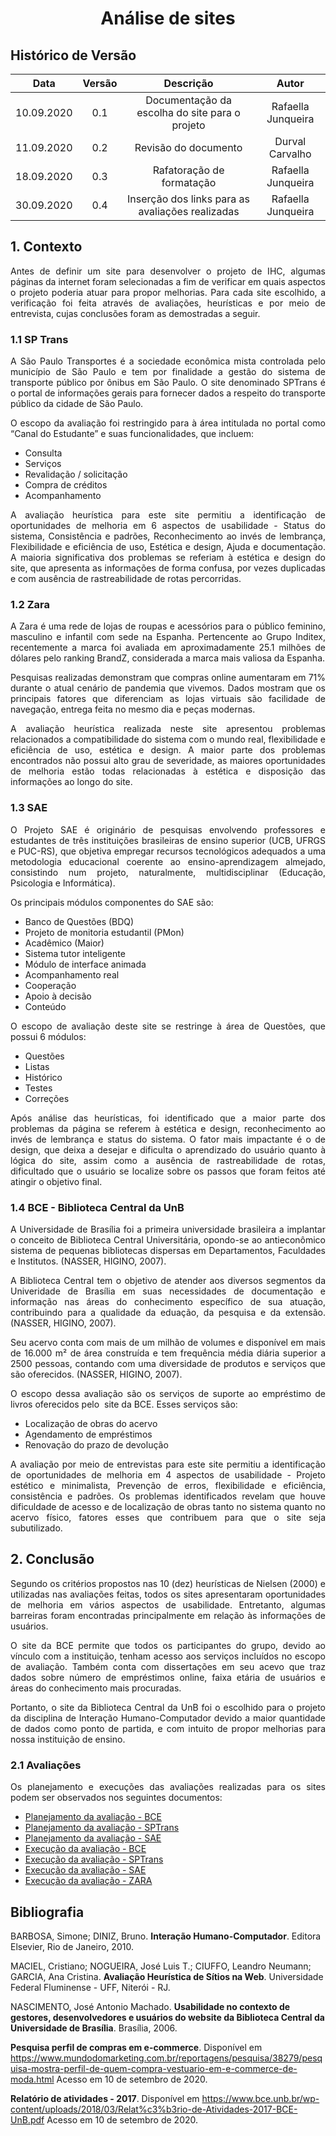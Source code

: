 # <center>Análise de sites

## Histórico de Versão
| Data       | Versão | Descrição            | Autor             |
|:----------:|:------:|:--------------------:|:-----------------:|
| 10.09.2020 | 0.1 | Documentação da escolha do site para o projeto | Rafaella Junqueira |
| 11.09.2020 | 0.2 | Revisão do documento | Durval Carvalho |
| 18.09.2020 | 0.3 | Rafatoração de formatação | Rafaella Junqueira |
| 30.09.2020 | 0.4 | Inserção dos links para as avaliações realizadas | Rafaella Junqueira |

<div align="justify">

## 1. Contexto
Antes de definir um site para desenvolver o projeto de IHC, algumas páginas da internet foram selecionadas a fim de verificar em quais aspectos o projeto poderia atuar para propor melhorias. Para cada site escolhido, a verificação foi feita através de avaliações, heurísticas e por meio de entrevista, cujas conclusões foram as demostradas a seguir.

### 1.1 SP Trans
A São Paulo Transportes é a sociedade econômica mista controlada pelo município de São Paulo e tem por finalidade ​a gestão do sistema de transporte público por ônibus em São Paulo. O site denominado SPTrans é o portal de informações gerais para fornecer dados a respeito do transporte público da cidade de São Paulo.

O escopo da avaliação foi restringido para à área intitulada no portal como “Canal do Estudante” e suas funcionalidades, que incluem:
- Consulta 
- Serviços
- Revalidação / solicitação
- Compra de créditos
- Acompanhamento

A avaliação heurística para este site permitiu a identificação de oportunidades de melhoria em  6 aspectos de usabilidade - Status do sistema, Consistência e padrões, Reconhecimento ao invés de lembrança, Flexibilidade e eficiência de uso, Estética e design, Ajuda e documentação. A maioria significativa dos problemas se referiam à estética e design do site, que apresenta as informações de forma confusa, por vezes duplicadas e com ausência de rastreabilidade de rotas percorridas.

### 1.2 Zara
A Zara é uma rede de lojas de roupas e acessórios para o público feminino, masculino e infantil com sede na Espanha. Pertencente ao Grupo Inditex, recentemente a marca foi avaliada em aproximadamente 25.1 milhões de dólares pelo ranking BrandZ, considerada a marca mais valiosa da Espanha. 

Pesquisas realizadas demonstram que compras online aumentaram em 71% durante o atual cenário de pandemia que vivemos. Dados mostram que os principais fatores que diferenciam as lojas virtuais são facilidade de navegação, entrega feita no mesmo dia e peças modernas.

A avaliação heurística realizada neste site apresentou problemas relacionados a compatibilidade do sistema com o mundo real, flexibilidade e eficiência de uso, estética e design. A maior parte dos problemas encontrados não possui alto grau de severidade, as maiores oportunidades de melhoria estão todas relacionadas à estética e disposição das informações ao longo do site. 

### 1.3 SAE
O Projeto SAE é originário de pesquisas envolvendo professores e estudantes de três instituições brasileiras
de ensino superior (UCB, UFRGS e PUC-RS), que objetiva empregar recursos tecnológicos adequados a
uma metodologia educacional coerente ao ensino-aprendizagem almejado, consistindo num projeto,
naturalmente, multidisciplinar (Educação, Psicologia e Informática).

Os principais módulos componentes do SAE são:
- Banco de Questões (BDQ)
- Projeto de monitoria estudantil (PMon)
- Acadêmico (Maior)
- Sistema tutor inteligente
- Módulo de interface animada
- Acompanhamento real
- Cooperação
- Apoio à decisão
- Conteúdo

O escopo de avaliação deste site se restringe à área de Questões, que possui 6 módulos:
- Questões
- Listas
- Histórico
- Testes
- Correções

Após análise das heurísticas, foi identificado que a maior parte dos problemas da página se referem à estética e design, reconhecimento ao invés de lembrança e status do sistema. O fator mais impactante é o de design, que deixa a desejar e dificulta o aprendizado do usuário quanto à lógica do site, assim como a ausência de rastreabilidade de rotas, dificultado que o usuário se localize sobre os passos que foram feitos até atingir o objetivo final.

### 1.4 BCE - Biblioteca Central da UnB
A Universidade de Brasília foi a primeira universidade brasileira a implantar o conceito de Biblioteca Central Universitária, opondo-se ao antieconômico sistema de pequenas bibliotecas dispersas em Departamentos, Faculdades e Institutos. (NASSER, HIGINO, 2007).

A Biblioteca Central tem o objetivo de atender aos diversos segmentos da Univeridade de Brasília em suas necessidades de documentação e informação nas áreas do conhecimento específico de sua atuação, contribuindo para a qualidade da eduação, da pesquisa e da extensão. (NASSER, HIGINO, 2007).

Seu acervo conta com mais de um milhão de volumes e disponível em mais de 16.000 m² de área construída e tem frequência média diária superior a 2500 pessoas, contando com uma diversidade de produtos e serviços que são oferecidos. (NASSER, HIGINO, 2007).

O escopo dessa avaliação são os serviços de suporte ao empréstimo de livros oferecidos pelo ​ site da BCE​. Esses serviços são:
- Localização de obras do acervo
- Agendamento de empréstimos
- Renovação do prazo de devolução

A avaliação por meio de entrevistas para este site permitiu a identificação de oportunidades de melhoria em 4 aspectos de usabilidade - Projeto estético e minimalista, Prevenção de erros, flexibilidade e eficiência, consistência e padrões. Os problemas identificados revelam que houve dificuldade de acesso e de localização de obras​ tanto no sistema quanto no acervo físico, fatores esses que contribuem para que o site seja subutilizado. 

## 2. Conclusão
Segundo os critérios propostos nas 10 (dez) heurísticas de Nielsen (2000) e utilizadas nas avaliações feitas, todos os sites apresentaram oportunidades de melhoria em vários aspectos de usabilidade. Entretanto, algumas barreiras foram encontradas principalmente em relação às informações de usuários.

O site da BCE permite que todos os participantes do grupo, devido ao vínculo com a instituição, tenham acesso aos serviços incluídos no escopo de avaliação. Também conta com dissertações em seu acevo que traz dados sobre número de empréstimos online, faixa etária de usuários e áreas do conhecimento mais procuradas.

Portanto, o site da Biblioteca Central da UnB foi o escolhido para o projeto da disciplina de Interação Humano-Computador devido a maior quantidade de dados como ponto de partida, e com intuito de propor melhorias para nossa instituição de ensino.

### 2.1  Avaliações 
Os planejamento e execuções das avaliações realizadas para os sites podem ser observados nos seguintes documentos:

- [Planejamento da avaliação - BCE](/pages/ponto_de_controle_1/avaliacoes_sites/planejamento_bce.md)
- [Planejamento da avaliação - SPTrans](/pages/ponto_de_controle_1/avaliacoes_sites/planejamento_SPTrans.md)
- [Planejamento da avaliação - SAE](/pages/ponto_de_controle_1/avaliacoes_sites/planejamento_sae.md)
- [Execução da avaliação - BCE](/pages/ponto_de_controle_1/avaliacoes_sites/avaliacao_bce.md)
- [Execução da avaliação - SPTrans](/pages/ponto_de_controle_1/avaliacoes_sites/avaliacao_SPTrans.md)
- [Execução da avaliação - SAE](/pages/ponto_de_controle_1/avaliacoes_sites/avaliacao_sae.md)
- [Execução da avaliação - ZARA](/pages/ponto_de_controle_1/avaliacoes_sites/avaliacao_zara.md)


</div>

## Bibliografia

BARBOSA, Simone; DINIZ, Bruno. **Interação Humano-Computador**. Editora Elsevier, Rio de Janeiro,
2010.

MACIEL, Cristiano; NOGUEIRA, José Luis T.; CIUFFO, Leandro Neumann; GARCIA, Ana Cristina.
**Avaliação Heurística de Sítios na Web**. Universidade Federal Fluminense - UFF, Niterói - RJ.

NASCIMENTO, José Antonio Machado. **Usabilidade no contexto de gestores, desenvolvedores e usuários do website da Biblioteca Central da Universidade de Brasília**. Brasília, 2006.

**Pesquisa perfil de compras em e-commerce**. Disponível em https://www.mundodomarketing.com.br/reportagens/pesquisa/38279/pesquisa-mostra-perfil-de-quem-compra-vestuario-em-e-commerce-de-moda.html Acesso em 10 de setembro de 2020.

**Relatório de atividades - 2017**. Disponível em https://www.bce.unb.br/wp-content/uploads/2018/03/Relat%c3%b3rio-de-Atividades-2017-BCE-UnB.pdf Acesso em 10 de setembro de 2020.